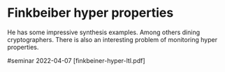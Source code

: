 # Finkbeiber hyper properties

He has some impressive synthesis examples. Among others dining cryptographers.
There is also an interesting problem of monitoring hyper properties.

#seminar 2022-04-07
[finkbeiner-hyper-ltl.pdf]
